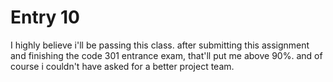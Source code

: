 # Entry 10

I highly believe i'll be passing this class. after submitting this assignment and finishing the code 301 entrance exam, that'll put me above 90%. and of course i couldn't have asked for a better project team.
